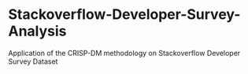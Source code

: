 # Stackoverflow-Developer-Survey-Analysis
Application of the CRISP-DM methodology on Stackoverflow Developer Survey Dataset
